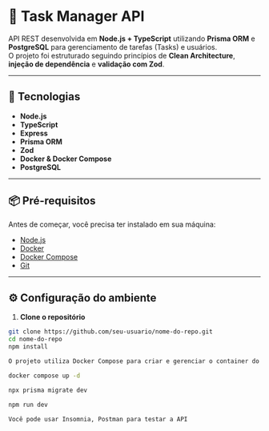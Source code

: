 # 🧩 Task Manager API

API REST desenvolvida em **Node.js + TypeScript** utilizando **Prisma ORM** e **PostgreSQL** para gerenciamento de tarefas (Tasks) e usuários.  
O projeto foi estruturado seguindo princípios de **Clean Architecture**, **injeção de dependência** e **validação com Zod**.

---

## 🚀 Tecnologias

- **Node.js**
- **TypeScript**
- **Express**
- **Prisma ORM**
- **Zod**
- **Docker & Docker Compose**
- **PostgreSQL**

---

## 📦 Pré-requisitos

Antes de começar, você precisa ter instalado em sua máquina:

- [Node.js](https://nodejs.org/)
- [Docker](https://www.docker.com/)
- [Docker Compose](https://docs.docker.com/compose/)
- [Git](https://git-scm.com/)

---

## ⚙️ Configuração do ambiente

1. **Clone o repositório**

```bash
git clone https://github.com/seu-usuario/nome-do-repo.git
cd nome-do-repo
npm install

O projeto utiliza Docker Compose para criar e gerenciar o container do banco PostgreSQL.

docker compose up -d

npx prisma migrate dev

npm run dev

Você pode usar Insomnia, Postman para testar a API